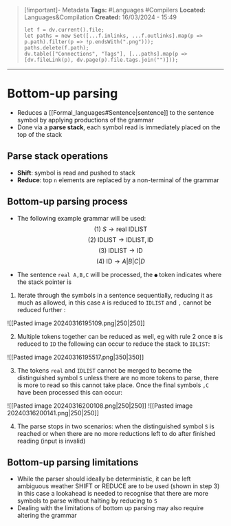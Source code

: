 > [!important]- Metadata
> **Tags:** #Languages #Compilers 
> **Located:** Languages&Compilation
> **Created:** 16/03/2024 - 15:49
> ```dataviewjs
> let f = dv.current().file;
> let paths = new Set([...f.inlinks, ...f.outlinks].map(p => p.path).filter(p => !p.endsWith(".png")));
> paths.delete(f.path);
> dv.table(["Connections", "Tags"], [...paths].map(p => [dv.fileLink(p), dv.page(p).file.tags.join("")]));
> ```

___
# Bottom-up parsing
- Reduces a [[Formal_languages#Sentence|sentence]] to the sentence symbol by applying productions of the grammar
- Done via a **parse stack**, each symbol read is immediately placed on the top of the stack 

## Parse stack operations 
- **Shift**: symbol is read and pushed to stack 
- **Reduce**: top `n` elements are replaced by a non-terminal of the grammar

## Bottom-up parsing process

- The following example grammar will be used: 
$$(1)\ S \to \text{real}\ \text{IDLIST}$$
$$(2) \ \text{IDLIST} \to \text{IDLIST}, \text{ID}$$
$$(3) \ \text{IDLIST} \to \text{ID}$$
$$(4) \ \text{ID} \to A|B|C|D$$

- The sentence `real A,B,C` will be processed, the `●` token indicates where the stack pointer is

1.   Iterate through the symbols in a sentence sequentially, reducing it as much as allowed, in this case `A` is reduced to `IDLIST` and `,` cannot be reduced further : 

![[Pasted image 20240316195109.png|250|250]]

2. Multiple tokens together can be reduced as well, eg with rule 2 once `B` is reduced to `ID` the following can occur to reduce the stack to `IDLIST`:


![[Pasted image 20240316195517.png|350|350]]

3. The tokens `real` and `IDLIST` cannot be merged to become the distinguished symbol `S` unless there are no more tokens to parse, there is more to read so this cannot take place. Once the final symbols `,C` have been processed this can occur:


![[Pasted image 20240316200108.png|250|250]]
![[Pasted image 20240316200141.png|250|250]]

4. The parse stops in two scenarios:  when the distinguished symbol `S` is reached or when there are no more reductions left to do after finished reading (input is invalid)

## Bottom-up parsing limitations
-  While the parser should ideally be deterministic, it can be left ambiguous weather SHIFT or REDUCE are to be used (shown in step 3) in this case a lookahead is needed to recognise that there are more symbols to parse without halting by reducing to `S`
- Dealing with the limitations of bottom up parsing may also require altering the grammar 